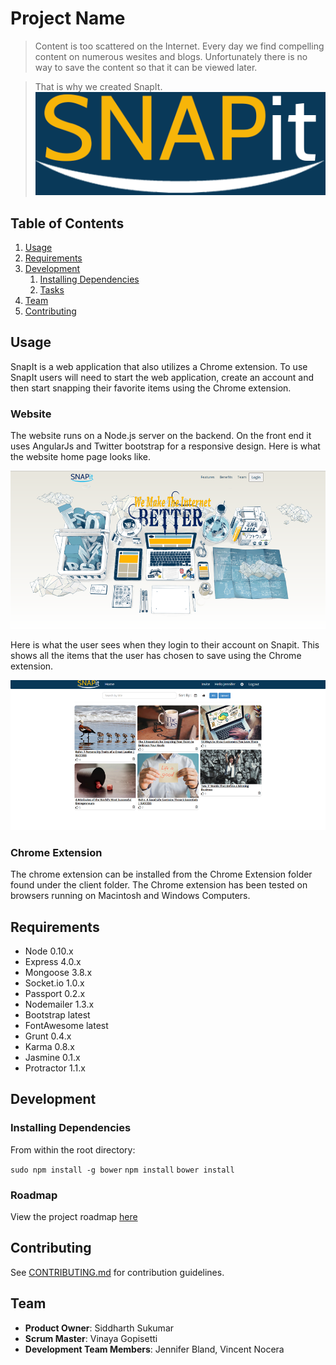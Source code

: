 # Project Name

> Content is too scattered on the Internet. Every day we find compelling content on numerous wesites and blogs. Unfortunately there is no way to save the content so that it can be viewed later.

> That is why we created SnapIt.
![SnapIt Logo](/screenshots/Snapit-logo-blue.png?raw=true "SnapIt Logo")

## Table of Contents

1. [Usage](#Usage)
1. [Requirements](#requirements)
1. [Development](#development)
    1. [Installing Dependencies](#installing-dependencies)
    1. [Tasks](#tasks)
1. [Team](#team)
1. [Contributing](#contributing)

## Usage

SnapIt is a web application that also utilizes a Chrome extension. To use SnapIt users will need to start the web application, create an account and then start snapping their favorite items using the Chrome extension.

### Website

The website runs on a Node.js server on the backend. On the front end it uses AngularJs and Twitter bootstrap for a responsive design. Here is what the website home page looks like.

![SnapIt Website](/screenshots/website.png?raw=true "SnapIt Website")

Here is what the user sees when they login to their account on Snapit. This shows all the items that the user has chosen to save using the Chrome extension.

![SnapIt Homepage](/screenshots/homepage.png?raw=true "SnapIt Homepage")

### Chrome Extension

The chrome extension can be installed from the Chrome Extension folder found under the client folder. The Chrome extension has been tested on browsers running on Macintosh and Windows Computers.

## Requirements

- Node 0.10.x
- Express 4.0.x
- Mongoose 3.8.x
- Socket.io 1.0.x
- Passport 0.2.x
- Nodemailer 1.3.x
- Bootstrap latest
- FontAwesome latest
- Grunt 0.4.x
- Karma 0.8.x
- Jasmine 0.1.x
- Protractor 1.1.x


## Development

### Installing Dependencies

From within the root directory:

`sudo npm install -g bower`
`npm install`
`bower install`

### Roadmap

View the project roadmap [here](https://github.com/Sword-Anchor/SnapIt/issues)


## Contributing

See [CONTRIBUTING.md](CONTRIBUTING.md) for contribution guidelines.

## Team

  - __Product Owner__: Siddharth Sukumar
  - __Scrum Master__: Vinaya Gopisetti
  - __Development Team Members__: Jennifer Bland, Vincent Nocera
